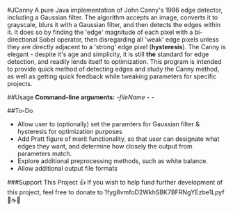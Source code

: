 #JCanny
A pure Java implementation of John Canny's 1986 edge detector, including a Gaussian filter. The algorithm accepts an image, converts it to grayscale, blurs it with a Gaussian filter, and then detects the edges within it. It does so by finding the 'edge' magnitude of each pixel with a bi-directional Sobel operator, then disregarding all 'weak' edge pixels unless they are directly adjacent to a 'strong' edge pixel (**hysteresis**). The Canny is elegant - despite it's age and simplicity, it is still **the** standard for edge detection, and readily lends itself to optimization. This program is intended to provide quick method of detecting edges and study the Canny method, as well as getting quick feedback while tweaking parameters for specific projects.

##Usage
**Command-line arguments:** *-fileName* *-* *-*

##To-Do
- Allow user to (optionally) set the paramters for Gaussian filter & hysteresis for optimization purposes
- Add Pratt figure of merit functionality, so that user can designate what edges they want, and determine how closely the output from parameters match.
- Explore additional preprocessing methods, such as white balance.
- Allow additional output file formats

###Support This Project
:+1: If you wish to help fund further development of this project, feel free to donate to 1fyg8vmfoD2WkhSBK7BFRNgYEzbe1Lpyf :tea::coffee::beer:
